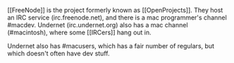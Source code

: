 [[FreeNode]] is the project formerly known as [[OpenProjects]].  They host an IRC service (irc.freenode.net), and there is a mac programmer's channel #macdev.  Undernet (irc.undernet.org) also has a mac channel (#macintosh), where some [[IRCers]] hang out in.

Undernet also has #macusers, which has a fair number of regulars, but which doesn't often have dev stuff.